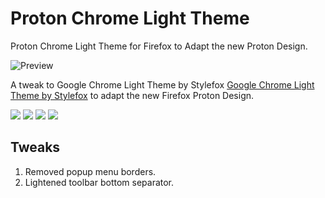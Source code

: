 # Proton Chrome Light Theme
Proton Chrome Light Theme for Firefox to Adapt the new Proton Design.

![Preview](https://addons.cdn.mozilla.net/user-media/version-previews/full/3841/3841560.svg)

A tweak to Google Chrome Light Theme by Stylefox [Google Chrome Light Theme by Stylefox](https://addons.mozilla.org/en-US/firefox/addon/google-chrome-light/) to adapt the new Firefox Proton Design.

![](https://img.shields.io/amo/dw/%7B8bcb6b60-ace1-4f5c-af53-d499aac89658%7D?style=flat-square)
![](https://img.shields.io/amo/users/%7B8bcb6b60-ace1-4f5c-af53-d499aac89658%7D?style=flat-square)
![](https://img.shields.io/amo/stars/%7B8bcb6b60-ace1-4f5c-af53-d499aac89658%7D?style=flat-square)
![](https://img.shields.io/amo/v/%7B8bcb6b60-ace1-4f5c-af53-d499aac89658%7D?style=flat-square)

## Tweaks
1. Removed popup menu borders.
2. Lightened toolbar bottom separator.

